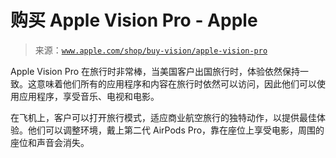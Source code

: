 <!--yml

category: 未分类

date: 2024-05-27 14:56:05

-->

# 购买 Apple Vision Pro - Apple

> 来源：[`www.apple.com/shop/buy-vision/apple-vision-pro`](https://www.apple.com/shop/buy-vision/apple-vision-pro)

Apple Vision Pro 在旅行时非常棒，当美国客户出国旅行时，体验依然保持一致。这意味着他们所有的应用程序和内容在旅行时依然可以访问，因此他们可以使用应用程序，享受音乐、电视和电影。

在飞机上，客户可以打开旅行模式，适应商业航空旅行的独特动作，以提供最佳体验。他们可以调整环境，戴上第二代 AirPods Pro，靠在座位上享受电影，周围的座位和声音会消失。
